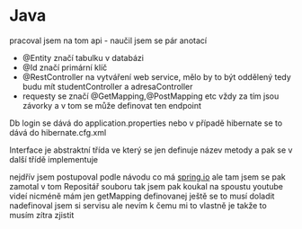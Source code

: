 # Java
pracoval jsem na tom api - naučil jsem se pár anotací
- @Entity značí tabulku v databázi
- @Id značí primární klíč
- @RestController na vytváření web service, mělo by to být oddělený tedy budu mít studentController a adresaController
- requesty se značí @GetMapping,@PostMapping etc vždy za tím jsou závorky a v tom se může definovat ten endpoint

Db login se dává do application.properties nebo v případě hibernate se to dává do hibernate.cfg.xml

Interface je abstraktní třída ve který se jen definuje název metody a pak se v další třídě implementuje

nejdřív jsem postupoval podle návodu co má [spring.io](https://spring.io/guides/tutorials/rest) ale tam jsem se pak zamotal v tom Repositář souboru tak jsem pak koukal na spoustu youtube videí nicméně mám jen getMapping definovanej ještě se to musí doladit
nadefinoval jsem si servisu ale nevím k čemu mi to vlastně je takže to musím zítra zjistit
